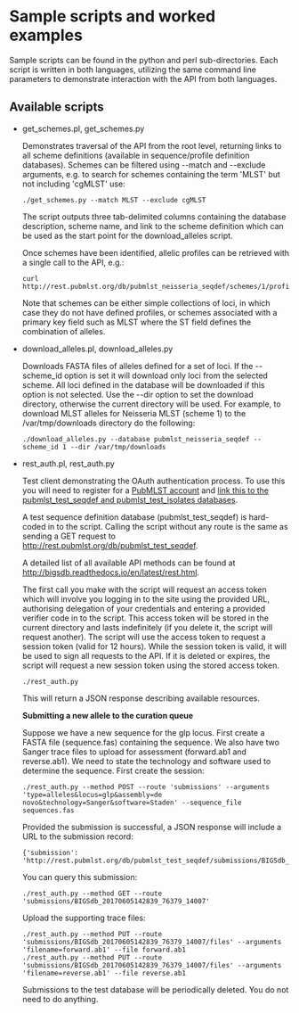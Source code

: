 Sample scripts and worked examples
==================================
Sample scripts can be found in the python and perl sub-directories. Each script
is written in both languages, utilizing the same command line parameters to
demonstrate interaction with the API from both languages.

Available scripts
-----------------
 * get_schemes.pl, get_schemes.py
 
   Demonstrates traversal of the API from the root level, returning links to
   all scheme definitions (available in sequence/profile definition databases).
   Schemes can be filtered using --match and --exclude arguments, e.g. to 
   search for schemes containing the term 'MLST' but not including 'cgMLST' 
   use:

   ```
   ./get_schemes.py --match MLST --exclude cgMLST
   ```
   
   The script outputs three tab-delimited columns containing the database
   description, scheme name, and link to the scheme definition which can be
   used as the start point for the download_alleles script.
   
   Once schemes have been identified, allelic profiles can be retrieved with 
   a single call to the API, e.g.:
   
   ```
   curl http://rest.pubmlst.org/db/pubmlst_neisseria_seqdef/schemes/1/profiles_csv
   ```
   
   Note that schemes can be either simple collections of loci, in which case 
   they do not have defined profiles, or schemes associated with a primary key 
   field such as MLST where the ST field defines the combination of alleles. 
   
 * download_alleles.pl, download_alleles.py
 
   Downloads FASTA files of alleles defined for a set of loci. If the
   --scheme_id option is set it will download only loci from the selected
   scheme. All loci defined in the database will be downloaded if this option
   is not selected. Use the --dir option to set the download directory, 
   otherwise the current directory will be used. For example, to download MLST
   alleles for Neisseria MLST (scheme 1) to the /var/tmp/downloads directory
   do the following:
   
   ```
   ./download_alleles.py --database pubmlst_neisseria_seqdef --scheme_id 1 --dir /var/tmp/downloads
   ```
   
 * rest_auth.pl, rest_auth.py
 
   Test client demonstrating the OAuth authentication process. To use this you
   will need to register for a [PubMLST account](https://pubmlst.org/site_accounts.shtml)
   and [link this to the pubmlst_test_seqdef and pubmlst_test_isolates databases](https://pubmlst.org/site-accounts). 
   
   A test sequence definition database (pubmlst_test_seqdef) is hard-coded
   in to the script. Calling the script without any route is the same as sending
   a GET request to http://rest.pubmlst.org/db/pubmlst_test_seqdef.
   
   A detailed list of all available API methods can be found at 
   http://bigsdb.readthedocs.io/en/latest/rest.html.
    
   The first call you make with the script will request an access token which 
   will involve you logging in to the site using the provided URL, authorising 
   delegation of your credentials and entering a provided verifier code in to 
   the script. This access token will be stored in the current directory and 
   lasts indefinitely (if you delete it, the script will request another). The
   script will use the access token to request a session token (valid for 12 
   hours). While the session token is valid, it will be used to sign all 
   requests to the API. If it is deleted or expires, the script will request 
   a new session token using the stored access token.
   
   ```
   ./rest_auth.py
   ```
   
   This will return a JSON response describing available resources.
   
   **Submitting a new allele to the curation queue**
   
   Suppose we have a new sequence for the glp locus. First create
   a FASTA file (sequence.fas) containing the sequence. We also have two 
   Sanger trace files to upload for assessment (forward.ab1 and reverse.ab1). 
   We need to state the technology and software used to determine the 
   sequence. First create the session:
   
   ```
   ./rest_auth.py --method POST --route 'submissions' --arguments 'type=alleles&locus=glp&assembly=de novo&technology=Sanger&software=Staden' --sequence_file sequences.fas
   ```
   
   Provided the submission is successful, a JSON response will include a URL 
   to the submission record:
   
   ```
   {'submission': 'http://rest.pubmlst.org/db/pubmlst_test_seqdef/submissions/BIGSdb_20170605142839_76379_14007'}
   ```
   You can query this submission:
   
   ```
   ./rest_auth.py --method GET --route 'submissions/BIGSdb_20170605142839_76379_14007'
   ```
   Upload the supporting trace files:
   
   ```
   ./rest_auth.py --method PUT --route 'submissions/BIGSdb_20170605142839_76379_14007/files' --arguments 'filename=forward.ab1' --file forward.ab1
   ./rest_auth.py --method PUT --route 'submissions/BIGSdb_20170605142839_76379_14007/files' --arguments 'filename=reverse.ab1' --file reverse.ab1
   ```
   
   Submissions to the test database will be periodically deleted. You do not 
   need to do anything.